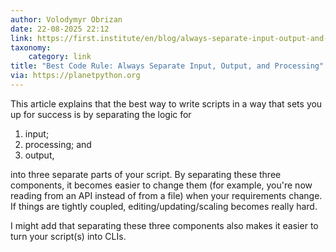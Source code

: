 ```yaml
---
author: Volodymyr Obrizan
date: 22-08-2025 22:12
link: https://first.institute/en/blog/always-separate-input-output-and-processing
taxonomy:
    category: link
title: "Best Code Rule: Always Separate Input, Output, and Processing"
via: https://planetpython.org
---
```


This article explains that the best way to write scripts in a way that sets you up for success is by separating the logic for

 1. input;
 2. processing; and
 3. output,

into three separate parts of your script.
By separating these three components, it becomes easier to change them (for example, you're now reading from an API instead of from a file) when your requirements change.
If things are tightly coupled, editing/updating/scaling becomes really hard.

I might add that separating these three components also makes it easier to turn your script(s) into CLIs.
